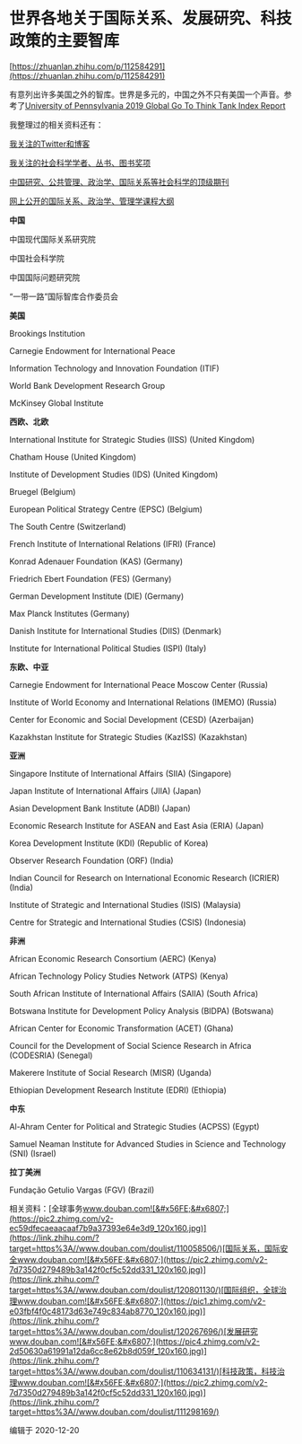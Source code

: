 # 世界各地关于国际关系、发展研究、科技政策的主要智库

[https://zhuanlan.zhihu.com/p/112584291](https://zhuanlan.zhihu.com/p/112584291)

有意列出许多美国之外的智库。世界是多元的，中国之外不只有美国一个声音。参考了[University of Pennsylvania 2019 Global Go To Think Tank Index Report](https://link.zhihu.com/?target=https%3A//repository.upenn.edu/think_tanks/17/)

我整理过的相关资料还有：

[我关注的Twitter和博客](https://zhuanlan.zhihu.com/p/104712941)

[我关注的社会科学学者、丛书、图书奖项](https://zhuanlan.zhihu.com/p/268312134)

[中国研究、公共管理、政治学、国际关系等社会科学的顶级期刊](https://zhuanlan.zhihu.com/p/111591717)

[网上公开的国际关系、政治学、管理学课程大纲](https://zhuanlan.zhihu.com/p/338289308)

**中国**

中国现代国际关系研究院

中国社会科学院

中国国际问题研究院

“一带一路”国际智库合作委员会

**美国**

Brookings Institution

Carnegie Endowment for International Peace

Information Technology and Innovation Foundation \(ITIF\)

World Bank Development Research Group

McKinsey Global Institute

**西欧、北欧**

International Institute for Strategic Studies \(IISS\) \(United Kingdom\)

Chatham House \(United Kingdom\)

Institute of Development Studies \(IDS\) \(United Kingdom\)

Bruegel \(Belgium\)

European Political Strategy Centre \(EPSC\) \(Belgium\)

The South Centre \(Switzerland\)

French Institute of International Relations \(IFRI\) \(France\)

Konrad Adenauer Foundation \(KAS\) \(Germany\)

Friedrich Ebert Foundation \(FES\) \(Germany\)

German Development Institute \(DIE\) \(Germany\)

Max Planck Institutes \(Germany\)

Danish Institute for International Studies \(DIIS\) \(Denmark\)

Institute for International Political Studies \(ISPI\) \(Italy\)

**东欧、中亚**

Carnegie Endowment for International Peace Moscow Center \(Russia\)

Institute of World Economy and International Relations \(IMEMO\) \(Russia\)

Center for Economic and Social Development \(CESD\) \(Azerbaijan\)

Kazakhstan Institute for Strategic Studies \(KazISS\) \(Kazakhstan\)

**亚洲**

Singapore Institute of International Affairs \(SIIA\) \(Singapore\)

Japan Institute of International Affairs \(JIIA\) \(Japan\)

Asian Development Bank Institute \(ADBI\) \(Japan\)

Economic Research Institute for ASEAN and East Asia \(ERIA\) \(Japan\)

Korea Development Institute \(KDI\) \(Republic of Korea\)

Observer Research Foundation \(ORF\) \(India\)

Indian Council for Research on International Economic Research \(ICRIER\) \(India\)

Institute of Strategic and International Studies \(ISIS\) \(Malaysia\)

Centre for Strategic and International Studies \(CSIS\) \(Indonesia\)

**非洲**

African Economic Research Consortium \(AERC\) \(Kenya\)

African Technology Policy Studies Network \(ATPS\) \(Kenya\)

South African Institute of International Affairs \(SAIIA\) \(South Africa\)

Botswana Institute for Development Policy Analysis \(BIDPA\) \(Botswana\)

African Center for Economic Transformation \(ACET\) \(Ghana\)

Council for the Development of Social Science Research in Africa \(CODESRIA\) \(Senegal\)

Makerere Institute of Social Research \(MISR\) \(Uganda\)

Ethiopian Development Research Institute \(EDRI\) \(Ethiopia\)

**中东**

Al-Ahram Center for Political and Strategic Studies \(ACPSS\) \(Egypt\)

Samuel Neaman Institute for Advanced Studies in Science and Technology \(SNI\) \(Israel\)

**拉丁美洲**

Fundação Getulio Vargas \(FGV\) \(Brazil\)

相关资料：[全球事务​www.douban.com![&#x56FE;&#x6807;](https://pic2.zhimg.com/v2-ec59dfecaeaacaaf7b9a37393e64e3d9_120x160.jpg)](https://link.zhihu.com/?target=https%3A//www.douban.com/doulist/110058506/)[国际关系，国际安全​www.douban.com![&#x56FE;&#x6807;](https://pic2.zhimg.com/v2-7d7350d279489b3a142f0cf5c52dd331_120x160.jpg)](https://link.zhihu.com/?target=https%3A//www.douban.com/doulist/120801130/)[国际组织，全球治理​www.douban.com![&#x56FE;&#x6807;](https://pic1.zhimg.com/v2-e03fbf4f0c48173d63e749c834ab8770_120x160.jpg)](https://link.zhihu.com/?target=https%3A//www.douban.com/doulist/120267696/)[发展研究​www.douban.com![&#x56FE;&#x6807;](https://pic4.zhimg.com/v2-2d50630a61991a12da6cc8e62b8d059f_120x160.jpg)](https://link.zhihu.com/?target=https%3A//www.douban.com/doulist/110634131/)[科技政策，科技治理​www.douban.com![&#x56FE;&#x6807;](https://pic2.zhimg.com/v2-7d7350d279489b3a142f0cf5c52dd331_120x160.jpg)](https://link.zhihu.com/?target=https%3A//www.douban.com/doulist/111298169/)

编辑于 2020-12-20


